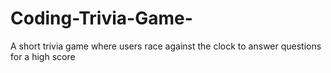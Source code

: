 # Coding-Trivia-Game-

A short trivia game where users race against the clock to answer questions for a high score
